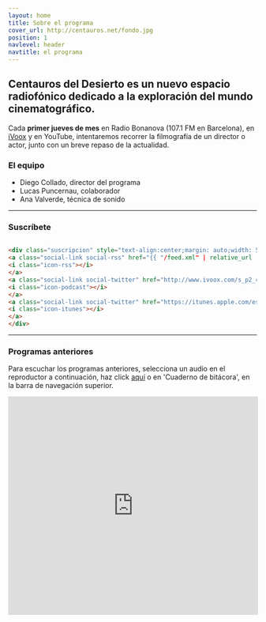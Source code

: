 ```yaml
---
layout: home
title: Sobre el programa
cover_url: http://centauros.net/fondo.jpg
position: 1
navlevel: header
navtitle: el programa
---
```

## Centauros del Desierto es un nuevo espacio radiofónico dedicado a la exploración del mundo cinematográfico.

Cada **primer jueves de mes** en Radio Bonanova (107.1 FM en Barcelona), en [iVoox](https://www.ivoox.com/podcast-centauros-del-desierto_sq_f1495004_1.html "iVoox") y en YouTube, intentaremos recorrer la filmografía de un director o actor, junto con un breve repaso de la actualidad.

### El equipo
* Diego Collado, director del programa
* Lucas Puncernau, colaborador
* Ana Valverde, técnica de sonido

---
### Suscríbete

```html

<div class="suscripcion" style="text-align:center;margin: auto;width: 50%">
<a class="social-link social-rss" href="{{ "/feed.xml" | relative_url  }}" target="_blank">
<i class="icon-rss"></i>
</a>
<a class="social-link social-twitter" href="http://www.ivoox.com/s_p2_495004_1.html">
<i class="icon-podcast"></i>
</a>
<a class="social-link social-twitter" href="https://itunes.apple.com/es/podcast/centauros-del-desierto/id1341624405?l=en&mt=2">
<i class="icon-itunes"></i>
</a>
</div>

```

---
### Programas anteriores

Para escuchar los programas anteriores, selecciona un audio en el reproductor a continuación, haz click [aquí](/bitacora/ "Cuaderno de bitácora") o en 'Cuaderno de bitácora', en la barra de navegación superior.

<iframe src="http://www.ivoox.com/player_es_podcast_495004_1.html" width="100%" style="border: 1px solid #D7D7D7;" height="440" frameborder="0" allowfullscreen="0" scrolling="no" ></iframe>

